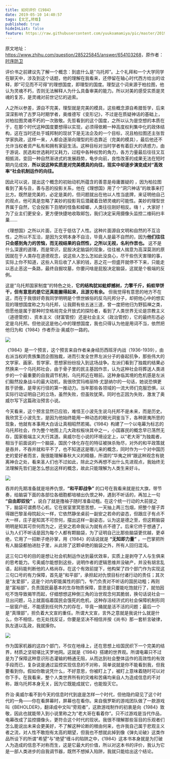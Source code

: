 ```yaml
---
title: 如何评价《1984》
date: 2019-05-10 14:40:57
tags: [文艺,转载]
published: true
hideInList: false
feature: https://raw.githubusercontent.com/yuukoamamiya/pic/master/20190510144408.png
---
```

原文地址：<https://www.zhihu.com/question/285225845/answer/654103268>，原作者：[时序防卫](https://www.zhihu.com/people/sxfw/activities)

<!-- more -->

评价书之前建议先了解一个概念：到底什么是“乌托邦”。上个礼拜和一个大学同学在聊天中，涉及到这个话题，他的理解在我看来，还停留在轴心时代西方给出的诠释，即“可见而不可得”的理想国度，即理型的国度。理型这个词来源于柏拉图，他认为灵魂不朽，否则无法解释人为什么具备审美的能力。所以对美的感受实质是灵魂的复苏，是灵魂对前世记忆的追索。

人之所以参差，源自不完美，理型就是完美的模具，这些概念源自希腊哲学，后来深深影响了古罗马时期学者，奥维德写《变形记》，不过是在质疑神话的基础上，对柏拉图灵魂不朽的一次致敬。先哲看到的这个国度，之所以认为是空想的本质在于，在那个时代这种国度要想得以实现，必须得依赖一种高度权利集中化的政体结构，这在当时还处于城邦制的现状下是无法企及的一个目标，况且柏拉图还主张哲学家执政，这样一来，人都会逐渐向理型的形态靠近（完美的模具），最后他还不允许当权者资产私有和拥有家庭生活。这种目标对当时学者有着巨大的诱惑力，由于游说、民选和世选耗时又耗力，过程中各种权势的角力，各方力量最后往往又互相抵消，变回一种自然渐进式的发展趋势，龟步向前，良性改革的成果无法在短时期内见成效，**所以说这种实质是对完美模具的向往，现实中却逐步演变成对“高效率“社会机制运作的向往。**

因此可以说，提出这个概念的初始动机所蕴含的善意是毋庸置疑的 ，因为柏拉图看到了美与丑，善与恶的投影关系，他在《理想国》用了个“洞穴神话”的故事来打比方。既然是完美的，必定是美的，但问题就出在他以人性当底牌，来证明他自己的观点，他可真是忽略了美妙的投影背后潜藏着丑陋灵魂的可能性。美妙的理型世界属于自然，它会投影下丑陋的怪鱼和蟑螂，人类往往刚好相反。嗨！，大家好！为了业主们更安全，更方便快捷地收取邮包，我们决定采用摄像头监控二维码扫丰巢......

《理想国》之所以片面，正在于低估了人性。这种片面源自文明和自然的不互洽性，之所以不互洽，是因为文明本身不自洽，毕竟人是最不自然的，因为**他们往往只会感到角力的苦恼，而无视结果的自然性，之所以无视，名利作祟也。** 这不是什么深邃的道理，而是常识，屁股决定脑袋的现象，往往被人揣意为高深莫测的原因就在于人类存在道德观念，说这些人怎么怎如此没良心，尽干些伤天害理的事，实际上你不知道，这些人背后收了人家的钱，恶之花一但盛开就停不下来，只能走以恶止恶这一条路，最终自掘坟墓，你要问啥是屁股决定脑袋，这就是个极端的反例。

这是”乌托邦国家制度”的特色之处，**它的结构犹如蚍蜉撼树，力擎千斤，蚂蚁举饼干，但有意思的是它还真能搬得起来，且游刃有余。** 但我觉得有意思的地方不在这，而在于我很好奇我同学明明是个愤世嫉俗的反乌托邦分子，却把他心中的想实现的理想国度称之为乌托邦，让我颇有些五迷三道，曾一度把他归为野狐禅之类，但愿他是属于那种时空格局完全开放式的探险者，看到了人类世界无论是宗教主义（道德管控）、资本主义（财富管控）还是社会主义（政治管控），它的最终形态必定是乌托邦。但他说这是他心中的理想国度，我也只得认为他是用词不当，依然把他归为和《1984》作者乔治·奥威尔一路的。

![](https://raw.githubusercontent.com/yuukoamamiya/pic/master/20190510144408.png)

《1984》是一个预言，这个预言来自作者亲身经历西班牙内战（1936-1939），由右派当权的贵族集团企图独裁，进而引发全世界左派分子的奋起抗争，那些伟大的文学家、画家、哲学家、思想家纷纷投入到这场战争。左派们看到了独裁的结果必然换来一个乌托邦社会，由于骨子里的民主基因作祟，认为这种社会将葬送人类进步的一个最重要的自我调节机制，乌托邦近在眼前。这种身临其境的危机感是左派们毅然投身战斗的最大动机，我很欣赏玛格丽特·尤瑟纳尔的一句话，她说恐惧更胜于骄傲，是卑劣行径的第一推动力。当年那些各领域的一流大师们克服恐惧，以实际行动证明自己的立场，虽然失败，但虽败犹荣。同时也正因为失败，激发了奥威尔写下这篇政治预言小说。

今天看来，这个预言显然已应验，难怪王小波先生说乌托邦不是未来，而是历史。我欣赏王小波先生，是因为他始终能用一种动态的眼光洞鉴当下，各种匪夷所思的现象，他就有本事用大白话让真相昭然若揭。《1984》构建了一个以电幕为标志的乌托邦社会，作为整个地图上几大政权板块其中之一，小国寡民的概念早已荡然无存，国家极端主义大行其道。奥威尔在小说的环境设定上，以“老大哥”为独裁者，相当于前面说的一个脑袋，国民个体化存在的特征被抹杀殆尽，对外的和平政策就是吞并，不吞并就和平不了，也不知道这是哪儿来的概念，同时作为一个对中国历史的爱好者而言，我很能理解春秋大义的精髓，所谓的“华夷之辨“跟这种观念有貌离神合之处，看来圣人们也不过如此，除此之外再想不出什么先进观点，我始终无法理解先哲们是怎么想出这样的概念，故此只能理解为人类生来好斗。

![](https://raw.githubusercontent.com/yuukoamamiya/pic/master/20190510144527.png)

吞并的先期准备就是培养仇恨，**“和平即战争”** 的口号在我看来就是拉大旗，带节奏，给脑袋下面的各部位各细胞都培植出仇恨之种，遇到不听话的，再加上一句 **“自由即奴役”** ，说白了就是撸袖子随时准备动粗。在这个统一行动的大前提之下，脑袋可谓费尽心机，它在居室里冥思苦想，一天抽上两三包烟，把整个屋子弄得跟巴黎圣母院起火一样，它依然静坐桌前一副安之若命的姿态，但跟庄子有点不大一样，庄子是知其不可奈何，摆出这样一副姿态，认为这是德之至，但这颗脑袋明明是知其可奈何而为之，还安之若命我认为就有点不德了。后来它终于想通了，认为人们不听话是因为每个人都有颗脑袋，为了证明自己比那些脑袋更优越，更卓绝，它用了一招断子绝孙掌，用《1984》的话说就是 **“无知即力量”** ，一巴掌把所有人脑袋都拍进肚子里，从此除了这颗卓绝的脑袋之外，所有人回归混沌。

这三句口号的目的是想让社会机制运作达到最优效率，实质上是剥夺了人与生俱来的思考能力。亏奥威尔能想到这些，说明作者的逻辑思维并没破产，并没有胡言乱语，起码能判断他的人格尚存。在这个有效前提下，他构架了四个部门作为实现这三句口号的有力保障，首先是”和平部”，承担起对仇恨目标付诸行动的责任；其次是“友爱部”，这是个对内职能属性的部门，专门负责对不听话的国民动粗；再则是“富裕部”，负责国民最基本的生存物质保障，意思是只要能吃饱就行了，就怕因吃不饱导致揭竿而起，仔细想想这种倒三角的治世观念何其脆弱，换句话说社会一旦出问题，马上就面临着国民会饿死的危机，这种存活经济式的社会保障机制形同一层窗户纸，不能感到任何外力的存在，毕竟一捅就是活不活的问题；最后一个是“真理部”，担负着大文宣的重任。所谓大文宣，言外之意就是我说什么就是什么，你不相信，也无处找反证，你要是坚决不相信并按《尚书》那一套析言破律，执左道以乱政，我就揍你。

![](https://raw.githubusercontent.com/yuukoamamiya/pic/master/20190510144733.png)

作为国家机器的这四个部门，不仅在地缘上，还在思想上给国民织下一个完美的结界，材质之坚韧堪比天罗地网。这就是《1984》搭建的世界观。所谓电幕只不过是为了保障这种意识形态灌输的畅通无阻，从而达到社会整体运作的高效性的有效手段而已，复杂说是通过监控实现信息的不对称，简单说就是你不能看到我，但我要看到你。假如你敢说凭什么，不好意思，你被盯上了，被盯上意味着随时可以对你下手。在我看来，整个人类世界所有的灾难和苦痛均来自人为造成信息的不对称，跟乌托邦本身无关，因为它既能成就它，也能毁灭它。

乔治·奥威尔看不到今天的信息时代到底是怎样一个时代，但他隐约窥见了这个时代的一角——你在看屏幕时，屏幕也在看你。来自俄罗斯的游戏团队做了一款游戏叫《BEHOLDER》，翻译成中文叫“旁观者”，这款游戏制作的初衷是向《1984》致敬，因此也就能带入到小说里称之为“老大哥在看着你”。只不过游戏是当代作品，电幕改成了监控摄像头，更符合这个时代的现状。我很不理解那些盲目的乐观者们怎么能说出未来会更美好，不了解这种论断的根由何来，也许我自己属于悲观主义者之流，对人性不敢抱有太高的期望，但我也不想就此掉到像《弹丸论破》这类作品所设下的所谓“希望”与”绝望“缠斗的陷阱之中，《1984》这本书本身就是为打破人为造成的信息不对称而生，这是它最大的价值，所以对这本书的评价，我认为它是一部人类进步的自我调节器，既然不想掉入陷阱，我就只能给出这个结论。